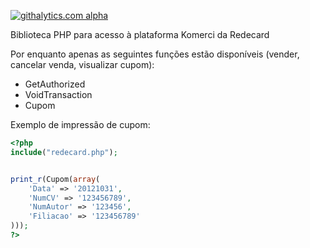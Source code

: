 [![githalytics.com alpha](https://cruel-carlota.pagodabox.com/d27098cf2e9f554fc7fb6a8beb98b719 "githalytics.com")](http://githalytics.com/loureirorg/php-komerci)

Biblioteca PHP para acesso à plataforma Komerci da Redecard

Por enquanto apenas as seguintes funções estão disponíveis (vender, cancelar venda, visualizar cupom):
* GetAuthorized
* VoidTransaction
* Cupom

Exemplo de impressão de cupom:
```php
<?php
include("redecard.php");


print_r(Cupom(array(
	'Data' => '20121031', 
	'NumCV' => '123456789', 
	'NumAutor' => '123456', 
	'Filiacao' => '123456789' 
)));
?>
```